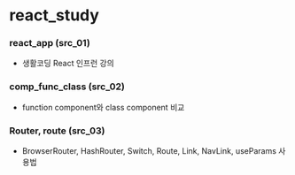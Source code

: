 # react_study

### react_app (src_01)
- 생활코딩 React 인프런 강의

### comp_func_class (src_02)
- function component와 class component 비교

### Router, route (src_03)
- BrowserRouter, HashRouter, Switch, Route, Link, NavLink, useParams 사용법